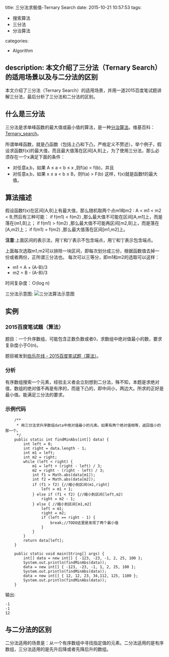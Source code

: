title: 三分法求极值-Ternary Search 
date: 2015-10-21 10:57:53
tags:
- 搜索算法
- 三分法
- 分治算法

categories: 
- Algorithm

description: 本文介绍了三分法（Ternary Search）的适用场景以及与二分法的区别
---
本文介绍了三分法（Ternary Search）的适用场景，并用一道2015百度笔试题讲解三分法，最后分析了三分法和二分法的区别。
<!--more-->

## 什么是三分法
三分法是求单峰函数的最大值或最小值的算法，是一种[分治算法](https://en.wikipedia.org/wiki/Divide_and_conquer_algorithm)。维基百科：[Ternary_search](https://en.wikipedia.org/wiki/Ternary_search)。

所谓单峰函数，就是凸函数（包括上凸和下凸，严格定义不赘述）。举个例子，假设求函数f(x)的最大值，而且最大值落在区间[A,B]上，为了使用三分法，那么必须存在一个x满足下面的条件：
* 对任意a,b，如果 A ≤ a < b ≤ x ,则f(a) < f(b)，并且
* 对任意a,b，如果 x ≤ a < b ≤ B，则f(a) > F(b)
这样，f(x)就是函数f的最大值。 

## 算法描述
假设函数f(x)在区间[A,B]上有最大值，那么随机取两个点m1和m2 : A < m1 < m2 < B,然后有三种可能：
if f(m1) < f(m2) ,那么最大值不可能在区间[A,m1]上，而是落在(m1,B]上；
if f(m1) > f(m2) ,那么最大值不可能再区间[m2,B]上，而是落在[A,m2)上；
if f(m1) = f(m2) ,那么最大值落在区间[m1,m2]上。

**注意**:上面区间的表示法，用'('和')'表示不包含端点，用'['和']'表示包含端点。

上面每次选取m1,m2可以排除一块区间，即每次划分成三份，根据函数值去掉一份或者两份，正所谓三分法也。
每次可以三等分，即m1和m2的选取可以这样：
* m1 = A + (A-B)/3
* m2 = B - (A-B)/3

时间复杂度：Ｏ(log n)

三分法示意图:
![三分法算法示意图](http://7xn1o8.com1.z0.glb.clouddn.com/ternary_search.png)

## 实例
### 2015百度笔试题（算法）
题目：一个升序数组，可能包含正数负数或者0，求数组中绝对值最小的数，要求复杂度小于O(n)。

题目被发到[伯乐在线 - 2015百度笔试题（算法）](http://group.jobbole.com/9254)。
### 分析
有序数组搜索一个元素，经验主义者会立刻想到二分法，殊不知，本题是求绝对值，数组的绝对值不再是有序的，而是下凸的，即中间小，两边大。所求的正好是最小值。能满足三分法的要求。

### 示例代码
```
    /**
     * 用三分法求升序数组data中绝对值最小的元素。如果有两个绝对值相等，返回值小的那一个。
     */
    public static int findMinAbs(int[] data) {
        int left = 0;
        int right = data.length - 1;
        int m1 = left;
        int m2 = right;
        while (left < right) {
            m1 = left + (right - left) / 3;
            m2 = right - (right - left) / 3;
            int f1 = Math.abs(data[m1]);
            int f2 = Math.abs(data[m2]);
            if (f1 > f2) {//缩小到区间(m1,right]
                left = m1 + 1;
            } else if (f1 < f2) {//缩小到区间[left,m2)
                right = m2 - 1;
            } else { //缩小到区间[m1,m2]
                left = m1;
                right = m2;
                if (left == right - 1) {
                    break;//TODO这里是发现了两个最小值
                }
            }
        }
        return data[left];
    }

    public static void main(String[] args) {
        int[] data = new int[] { -123, -23, -1, 2, 25, 100 };
        System.out.println(findMinAbs(data));
        data = new int[] { -123, -23, -1, 1, 2, 25, 100 };
        System.out.println(findMinAbs(data));
        data = new int[] { 12, 12, 23, 34,112, 125, 1100 };
        System.out.println(findMinAbs(data));
    }
```

输出:
```
-1
-1
12
```


## 与二分法的区别
二分法适用的场景是：从一个有序数组中寻找指定值的元素。二分法适用的是有序数组，三分法适用的是先升后降或者先降后升的数组。
